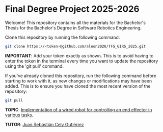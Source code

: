 # Final Degree Project 2025-2026

Welcome! This repository contains all the materials for the Bachelor's Thesis for the Bachelor's Degree in Software Robotics Engineering.

Clone this repository by running the following command:

```sh
git clone https://<token>@github.com/aleon2020/TFG_GIRS_2025.git
```

**IMPORTANT**: Add your token exactly as shown. This is to avoid having to enter the token in the terminal every time you want to update the repository using the 'git pull' command.

If you've already cloned this repository, run the following command before starting to work with it, as new changes or modifications may have been added. This is to ensure you have cloned the most recent version of the repository:

```sh
git pull
```

**TOPIC**: [Implementation of a wired robot for controlling an end effector in various tasks](https://github.com/aleon2020/TFG_GIRS_2025/wiki).

**TUTOR**: [Juan Sebastián Cely Gutiérrez](https://github.com/juanscelyg)

